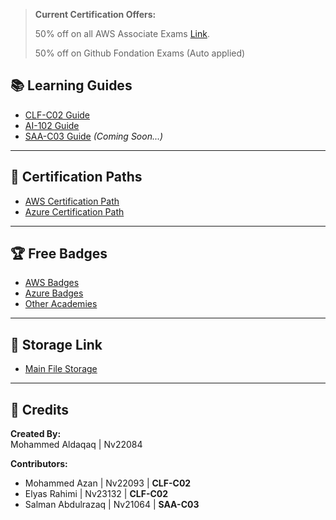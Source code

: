 > **Current Certification Offers:**
>
> 50% off on all AWS Associate Exams [Link](https://pages.awscloud.com/GLOBAL-ln-GC-Traincert-Associate-Certification-Challenge-Registration-2024.html). 
>
> 50% off on Github Fondation Exams (Auto applied)


## 📚 Learning Guides

- [CLF-C02 Guide](CLF-C02.md)
- [AI-102 Guide](AI-102.md)
- [SAA-C03 Guide](SAA-C03.md) *(Coming Soon...)*

---

## 🚀 Certification Paths

- [AWS Certification Path](aws.md)
- [Azure Certification Path](azure.md)

---

## 🏆 Free Badges

- [AWS Badges](AWS-Badges.md)
- [Azure Badges](https://learn.microsoft.com/en-us/training/)
- [Other Academies](Others.md)

---

## 💾 Storage Link

- [Main File Storage](https://nasservocational-my.sharepoint.com/:f:/g/personal/nv22084_nvtc_edu_bh/Eko3HjU0c7VCnrV0jyiIpOgBJ8UJtWtNm-oyhhr5fWAqhg?e=jLPwgp)

---

## 🙌 Credits

**Created By:**  
Mohammed Aldaqaq | Nv22084

**Contributors:**  
- Mohammed Azan | Nv22093 | **CLF-C02**
- Elyas Rahimi | Nv23132 | **CLF-C02**
- Salman Abdulrazaq | Nv21064 | **SAA-C03**
